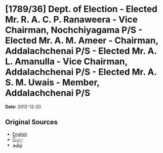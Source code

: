 # [1789/36] Dept. of Election - Elected Mr. R. A. C. P. Ranaweera - Vice Chairman, Nochchiyagama P/S - Elected Mr. A. M. Ameer - Chairman, Addalachchenai P/S - Elected Mr. A. L. Amanulla - Vice Chairman, Addalachchenai P/S - Elected Mr. A. S. M. Uwais - Member, Addalachchenai P/S

**Date:** 2012-12-20

## Original Sources

- [English](https://documents.gov.lk/view/extra-gazettes/2012/12/1789-36_E.pdf)
- [සිංහල](https://documents.gov.lk/view/extra-gazettes/2012/12/1789-36_S.pdf)
- [தமிழ்](https://documents.gov.lk/view/extra-gazettes/2012/12/1789-36_T.pdf)
